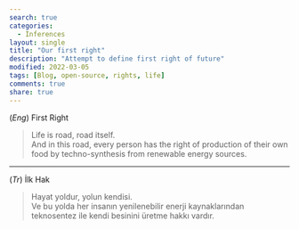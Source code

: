```yaml
---
search: true
categories: 
  - Inferences
layout: single
title: "Our first right"
description: "Attempt to define first right of future"
modified: 2022-03-05
tags: [Blog, open-source, rights, life]
comments: true
share: true
---
```


(*Eng*) First Right
>Life is road, road itself.  
And in this road, every person has the right of production of their own food by techno-synthesis from renewable energy sources.  

---
(*Tr*) İlk Hak
>Hayat yoldur, yolun kendisi.  
Ve bu yolda her insanın yenilenebilir enerji kaynaklarından teknosentez ile kendi besinini üretme hakkı vardır.
